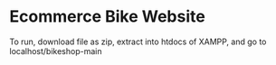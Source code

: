 # Ecommerce Bike Website
To run, download file as zip, extract into htdocs of XAMPP, and go to localhost/bikeshop-main
